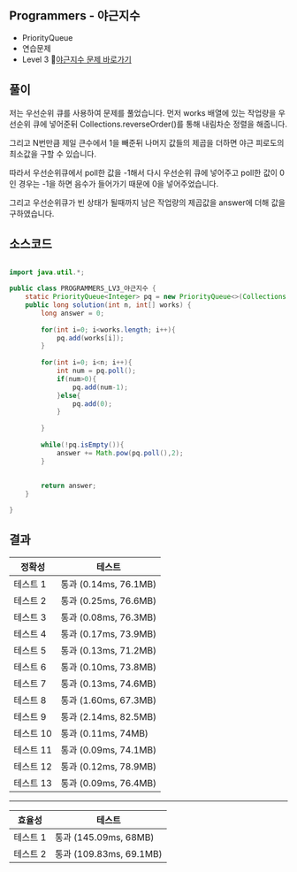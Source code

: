 ## Programmers - 야근지수 

- PriorityQueue 
- 연습문제 
- Level 3 
🔗[야근지수 문제 바로가기](https://programmers.co.kr/learn/courses/30/lessons/12927)


## 풀이

저는 우선순위 큐를 사용하여 문제를 풀었습니다.
먼저 works 배열에 있는 작업량을 우선순위 큐에 넣어준뒤 Collections.reverseOrder()를 통해 내림차순 정렬을 해줍니다.

그리고 N번만큼 제일 큰수에서 1을 빼준뒤 나머지 값들의 제곱을 더하면 야근 피로도의 최소값을 구할 수 있습니다.

따라서 우선순위큐에서 poll한 값을 -1해서 다시 우선순위 큐에 넣어주고 poll한 값이 0인 경우는 -1을 하면 음수가 들어가기 때문에 0을 넣어주었습니다.

그리고 우선순위큐가 빈 상태가 될때까지 남은 작업량의 제곱값을 answer에 더해 값을 구하였습니다.


## 소스코드
~~~java

import java.util.*;

public class PROGRAMMERS_LV3_야근지수 {
	static PriorityQueue<Integer> pq = new PriorityQueue<>(Collections.reverseOrder());
    public long solution(int n, int[] works) {
        long answer = 0;
        
        for(int i=0; i<works.length; i++){
            pq.add(works[i]);
        }
        
        for(int i=0; i<n; i++){
            int num = pq.poll();
            if(num>0){
                pq.add(num-1);
            }else{
                pq.add(0);
            }
            
        }
        
        while(!pq.isEmpty()){
            answer += Math.pow(pq.poll(),2);
        }
        
        
        return answer;
    }

}

~~~

## 결과 

| 정확성  | 테스트 |
|----|----|
|테스트 1 |	통과 (0.14ms, 76.1MB)|
|테스트 2 |	통과 (0.25ms, 76.6MB)|
|테스트 3 |	통과 (0.08ms, 76.3MB)|
|테스트 4 |	통과 (0.17ms, 73.9MB)|
|테스트 5 |	통과 (0.13ms, 71.2MB)|
|테스트 6 |	통과 (0.10ms, 73.8MB)|
|테스트 7 |	통과 (0.13ms, 74.6MB)|
|테스트 8 |	통과 (1.60ms, 67.3MB)|
|테스트 9 |	통과 (2.14ms, 82.5MB)|
|테스트 10 |	통과 (0.11ms, 74MB)|
|테스트 11 |	통과 (0.09ms, 74.1MB)|
|테스트 12 |	통과 (0.12ms, 78.9MB)|
|테스트 13 |	통과 (0.09ms, 76.4MB)|

-------

|효율성 | 테스트 |
|---|---|
|테스트 1 |	통과 (145.09ms, 68MB)|
|테스트 2 |	통과 (109.83ms, 69.1MB)|

